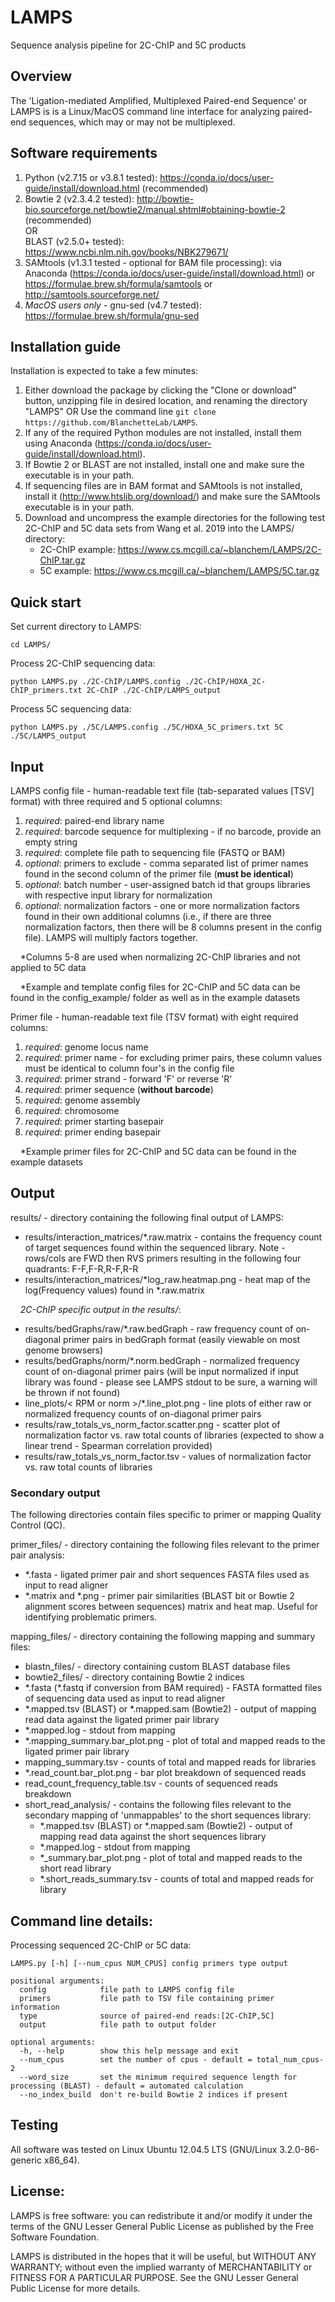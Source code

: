 # LAMPS
Sequence analysis pipeline for 2C-ChIP and 5C products

## Overview
The 'Ligation-mediated Amplified, Multiplexed Paired-end Sequence' or LAMPS is is a Linux/MacOS command line interface for analyzing paired-end sequences, which may or may not be multiplexed.

## Software requirements
1) Python (v2.7.15 or v3.8.1 tested): https://conda.io/docs/user-guide/install/download.html (recommended)
2) Bowtie 2 (v2.3.4.2 tested): http://bowtie-bio.sourceforge.net/bowtie2/manual.shtml#obtaining-bowtie-2 (recommended)\
OR\
BLAST (v2.5.0+ tested): https://www.ncbi.nlm.nih.gov/books/NBK279671/
4) SAMtools (v1.3.1 tested - optional for BAM file processing): via Anaconda (https://conda.io/docs/user-guide/install/download.html) or https://formulae.brew.sh/formula/samtools or http://samtools.sourceforge.net/
5) *MacOS users only* - gnu-sed (v4.7 tested): https://formulae.brew.sh/formula/gnu-sed

## Installation guide
Installation is expected to take a few minutes:
1) Either download the package by clicking the "Clone or download" button, unzipping file in desired location, and renaming the directory "LAMPS"   OR   Use the command line ``` git clone https://github.com/BlanchetteLab/LAMPS ```.
2) If any of the required Python modules are not installed, install them using Anaconda (https://conda.io/docs/user-guide/install/download.html).
3) If Bowtie 2 or BLAST are not installed, install one and make sure the executable is in your path.
5) If sequencing files are in BAM format and SAMtools is not installed, install it (http://www.htslib.org/download/) and make sure the SAMtools executable is in your path.
6) Download and uncompress the example directories for the following test 2C-ChIP and 5C data sets from Wang et al. 2019 into the LAMPS/ directory:
    * 2C-ChIP example: https://www.cs.mcgill.ca/~blanchem/LAMPS/2C-ChIP.tar.gz
    * 5C example: https://www.cs.mcgill.ca/~blanchem/LAMPS/5C.tar.gz

## Quick start

Set current directory to LAMPS:

```cd LAMPS/```

Process 2C-ChIP sequencing data:

```python LAMPS.py ./2C-ChIP/LAMPS.config ./2C-ChIP/HOXA_2C-ChIP_primers.txt 2C-ChIP ./2C-ChIP/LAMPS_output```

Process 5C sequencing data:

```python LAMPS.py ./5C/LAMPS.config ./5C/HOXA_5C_primers.txt 5C ./5C/LAMPS_output```

## Input
LAMPS config file - human-readable text file (tab-separated values [TSV] format) with three required and 5 optional columns:
1) *required*: paired-end library name
2) *required*: barcode sequence for multiplexing - if no barcode, provide an empty string
3) *required*: complete file path to sequencing file (FASTQ or BAM)
4) *optional*: primers to exclude - comma separated list of primer names found in the second column of the primer file (**must be identical**)
5) *optional*: batch number - user-assigned batch id that groups libraries with respective input library for normalization
6) *optional*: normalization factors - one or more normalization factors found in their own additional columns (i.e., if there are three normalization factors, then there will be 8 columns present in the config file). LAMPS will multiply factors together.

&nbsp;&nbsp;&nbsp;&nbsp;*Columns 5-8 are used when normalizing 2C-ChIP libraries and not applied to 5C data

&nbsp;&nbsp;&nbsp;&nbsp;*Example and template config files for 2C-ChIP and 5C data can be found in the config_example/ folder as well as in the example  datasets

Primer file - human-readable text file (TSV format) with eight required columns:
1) *required*: genome locus name
2) *required*: primer name - for excluding primer pairs, these column values must be identical to column four's in the config file
3) *required*: primer strand - forward 'F' or reverse 'R'
4) *required*: primer sequence (**without barcode**)
5) *required*: genome assembly
6) *required*: chromosome
7) *required*: primer starting basepair
8) *required*: primer ending basepair

&nbsp;&nbsp;&nbsp;&nbsp;*Example primer files for 2C-ChIP and 5C data can be found in the example datasets

## Output

results/ - directory containing the following final output of LAMPS:
* results/interaction_matrices/*.raw.matrix - contains the frequency count of target sequences found within the sequenced library. Note - rows/cols are FWD then RVS primers resulting in the following four quadrants: F-F,F-R,R-F,R-R
* results/interaction_matrices/*log_raw.heatmap.png - heat map of the log(Frequency values) found in *.raw.matrix

&nbsp;&nbsp;&nbsp;&nbsp;*2C-ChIP specific output in the results/*:
* results/bedGraphs/raw/*.raw.bedGraph - raw frequency count of on-diagonal primer pairs in bedGraph format (easily viewable on most genome browsers)
* results/bedGraphs/norm/*.norm.bedGraph - normalized frequency count of on-diagonal primer pairs (will be input normalized if input library was found - please see LAMPS stdout to be sure, a warning will be thrown if not found)
* line_plots/< RPM or norm >/*.line_plot.png - line plots of either raw or normalized frequency counts of on-diagonal primer pairs
* results/raw_totals_vs_norm_factor.scatter.png - scatter plot of normalization factor vs. raw total counts of libraries (expected to show a linear trend - Spearman correlation provided)
* results/raw_totals_vs_norm_factor.tsv - values of normalization factor vs. raw total counts of libraries

### Secondary output

The following directories contain files specific to primer or mapping Quality Control (QC).

primer_files/ - directory containing the following files relevant to the primer pair analysis:
* *.fasta - ligated primer pair and short sequences FASTA files used as input to read aligner
* \*.matrix and *.png - primer pair similarities (BLAST bit or Bowtie 2 alignment scores between sequences) matrix and heat map. Useful for identifying problematic primers.

mapping_files/ - directory containing the following mapping and summary files:
* blastn_files/ - directory containing custom BLAST database files
* bowtie2_files/ - directory containing Bowtie 2 indices
* \*.fasta (*.fastq if conversion from BAM required) - FASTA formatted files of sequencing data used as input to read aligner
* *.mapped.tsv (BLAST) or *.mapped.sam (Bowtie2) - output of mapping read data against the ligated primer pair library
* *.mapped.log - stdout from mapping
* *.mapping_summary.bar_plot.png - plot of total and mapped reads to the ligated primer pair library
* mapping_summary.tsv - counts of total and mapped reads for libraries
* *.read_count.bar_plot.png -  bar plot breakdown of sequenced reads
* read_count_frequency_table.tsv - counts of sequenced reads breakdown
* short_read_analysis/ - contains the following files relevant to the secondary mapping of 'unmappables' to the short sequences library:
     * *.mapped.tsv (BLAST) or *.mapped.sam (Bowtie2) - output of mapping read data against the short sequences library
     * *.mapped.log - stdout from mapping
     * *_summary.bar_plot.png - plot of total and mapped reads to the short read library
     * *.short_reads_summary.tsv - counts of total and mapped reads for library

## Command line details:
Processing sequenced 2C-ChIP or 5C data:
```
LAMPS.py [-h] [--num_cpus NUM_CPUS] config primers type output

positional arguments:
  config			file path to LAMPS config file
  primers			file path to TSV file containing primer information
  type				source of paired-end reads:[2C-ChIP,5C]
  output			file path to output folder	

optional arguments:
  -h, --help		show this help message and exit
  --num_cpus		set the number of cpus - default = total_num_cpus-2
  --word_size     	set the minimum required sequence length for processing (BLAST) - default = automated calculation
  --no_index_build	don't re-build Bowtie 2 indices if present
```

## Testing
All software was tested on Linux Ubuntu 12.04.5 LTS (GNU/Linux 3.2.0-86-generic x86_64).

## License:
LAMPS is free software: you can redistribute it and/or modify it under the terms of the GNU Lesser General Public License as published by the Free Software Foundation.

LAMPS is distributed in the hopes that it will be useful, but WITHOUT ANY WARRANTY; without even the implied warranty of MERCHANTABILITY or FITNESS FOR A PARTICULAR PURPOSE. See the GNU Lesser General Public License for more details.
